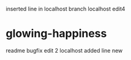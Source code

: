 inserted line in localhost branch
localhost edit4
# glowing-happiness
readme
bugfix edit 2
localhost added line
new
